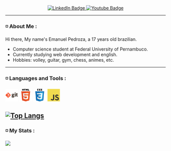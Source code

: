 <div id="badges" align="center">
  <a href="https://www.linkedin.com/in/emanuel-pedroza/" target="_blank">
    <img src="https://img.shields.io/badge/LinkedIn-black?style=for-the-badge&logo=linkedin&logoColor=white" alt="LinkedIn Badge"/>
  </a>
  <a href="https://www.youtube.com/channel/UCq5uFHwWjE3tyWRorFXpNkQ" target="_blank">
    <img src="https://img.shields.io/badge/YouTube-black?style=for-the-badge&logo=youtube&logoColor=white" alt="Youtube Badge"/>
  </a>
  </div>

  
---
###  ◽ About Me :
  Hi there, My name's Emanuel Pedroza, a 17 years old brazilian.
  
  - Computer science student at Federal University of Pernambuco.
  - Currently studying web development and english.
  - Hobbies: volley, guitar, gym, chess, animes, etc.
  
---
### ◽ Languages and Tools :
  <img src="https://github.com/devicons/devicon/blob/master/icons/git/git-original-wordmark.svg" title="Git" alt="Git" width="40" height="40"/>  <img src="https://github.com/devicons/devicon/blob/master/icons/html5/html5-original-wordmark.svg" title="Html" alt="Html" width="40" height="40"/>  <img src="https://github.com/devicons/devicon/blob/master/icons/css3/css3-original-wordmark.svg" title="Css" alt="Css" width="40" height="40"/>  <img src="https://github.com/devicons/devicon/blob/master/icons/javascript/javascript-original.svg" title="JavaScript" alt="JavaScript" width="40" height="40"/>
  
[![Top Langs](https://github-readme-stats.vercel.app/api/top-langs/?username=pdrzxzz&show_icons=true&theme=swift&hide_border=true&count_private=true&include_all_commits=true&title_color=ffffff&text_color=ffffff&bg_color=00000000&icon_color=fff)](https://github.com/pdrzxzz/github-readme-stats)
---
### ◽ My Stats :

<div>
<img height="180em" src="https://github-readme-stats.vercel.app/api?username=pdrzxzz&show_icons=true&theme=swift&hide_border=true&count_private=true&include_all_commits=true&title_color=ffffff&text_color=ffffff&bg_color=00000000&icon_color=fff"/>
  </div>

